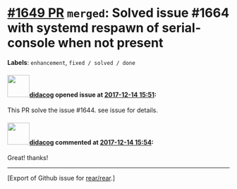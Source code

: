 [\#1649 PR](https://github.com/rear/rear/pull/1649) `merged`: Solved issue \#1664 with systemd respawn of serial-console when not present
=========================================================================================================================================

**Labels**: `enhancement`, `fixed / solved / done`

#### <img src="https://avatars.githubusercontent.com/u/5380209?u=163f1571e6b9c9c7df94e2c6ca152b0a7406b52d&v=4" width="50">[didacog](https://github.com/didacog) opened issue at [2017-12-14 15:51](https://github.com/rear/rear/pull/1649):

This PR solve the issue \#1644. see issue for details.

#### <img src="https://avatars.githubusercontent.com/u/5380209?u=163f1571e6b9c9c7df94e2c6ca152b0a7406b52d&v=4" width="50">[didacog](https://github.com/didacog) commented at [2017-12-14 15:54](https://github.com/rear/rear/pull/1649#issuecomment-351751557):

Great! thanks!

------------------------------------------------------------------------

\[Export of Github issue for
[rear/rear](https://github.com/rear/rear).\]
